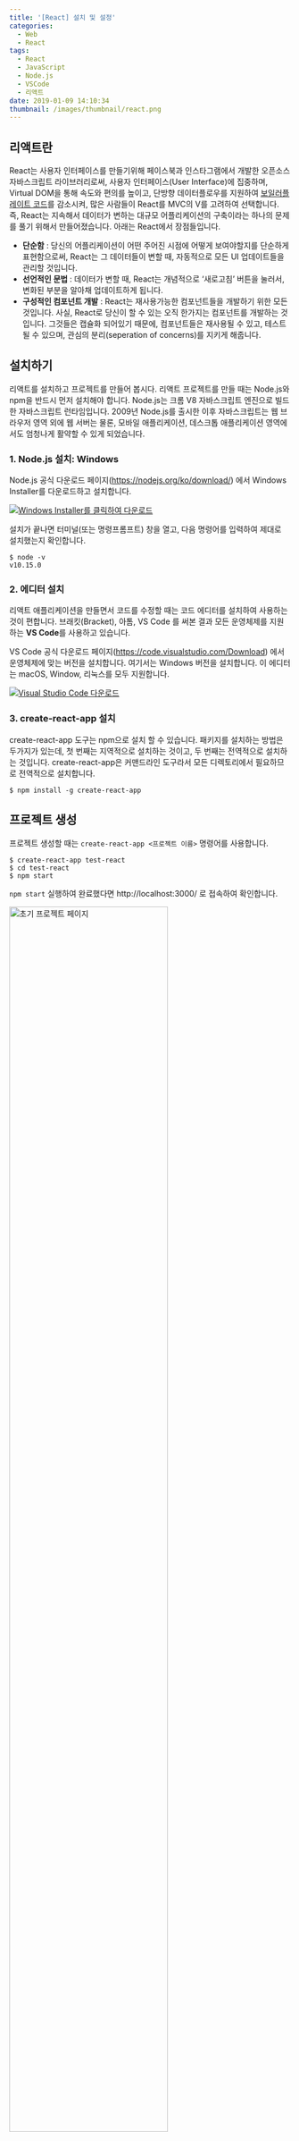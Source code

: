 ```yaml
---
title: '[React] 설치 및 설정'
categories:
  - Web
  - React
tags:
  - React
  - JavaScript
  - Node.js
  - VSCode
  - 리액트
date: 2019-01-09 14:10:34
thumbnail: /images/thumbnail/react.png
---
```


## 리액트란

React는 사용자 인터페이스를 만들기위해 페이스북과 인스타그램에서 개발한 오픈소스 자바스크립트 라이브러리로써, 사용자 인터페이스(User Interface)에 집중하며, Virtual DOM을 통해 속도와 편의를 높이고, 단방향 데이터플로우를 지원하여 [보일러플레이트 코드](http://web-front-end.tistory.com/27)를 감소시켜, 많은 사람들이 React를 MVC의 V를 고려하여 선택합니다. 즉, React는 지속해서 데이터가 변하는 대규모 어플리케이션의 구축이라는 하나의 문제를 풀기 위해서 만들어졌습니다. 아래는 React에서 장점들입니다.

- **단순함** : 당신의 어플리케이션이 어떤 주어진 시점에 어떻게 보여야할지를 단순하게 표현함으로써, React는 그 데이터들이 변할 때, 자동적으로 모든 UI 업데이트들을 관리할 것입니다.
- **선언적인 문법** : 데이터가 변할 때, React는 개념적으로 ‘새로고침’ 버튼을 눌러서, 변화된 부분을 알아채 업데이트하게 됩니다.
- **구성적인 컴포넌트 개발** : React는 재사용가능한 컴포넌트들을 개발하기 위한 모든 것입니다. 사실, React로 당신이 할 수 있는 오직 한가지는 컴포넌트를 개발하는 것 입니다. 그것들은 캡슐화 되어있기 때문에, 컴포넌트들은 재사용될 수 있고, 테스트될 수 있으며, 관심의 분리(seperation of concerns)를 지키게 해줍니다.

## 설치하기

리액트를 설치하고 프로젝트를 만들어 봅시다.
리액트 프로젝트를 만들 때는 Node.js와 npm을 반드시 먼저 설치해야 합니다. Node.js는 크롬 V8 자바스크립트 엔진으로 빌드한 자바스크립트 런타임입니다. 2009년 Node.js를 출시한 이후 자바스크립트는 웹 브라우저 영역 외에 웹 서버는 물론, 모바일 애플리케이션, 데스크톱 애플리케이션 영역에서도 엄청나게 활약할 수 있게 되었습니다.

### 1. Node.js 설치: Windows

Node.js 공식 다운로드 페이지(https://nodejs.org/ko/download/) 에서 Windows Installer를 다운로드하고 설치합니다.

[![Windows Installer를 클릭하여 다운로드](/images/react/nodejs-download.png)](https://nodejs.org/ko/download/)

설치가 끝나면 터미널(또는 명령프롬프트) 창을 열고, 다음 명령어를 입력하여 제대로 설치했는지 확인합니다.

```shell
$ node -v
v10.15.0
```

### 2. 에디터 설치

리액트 애플리케이션을 만들면서 코드를 수정할 때는 코드 에디터를 설치하여 사용하는 것이 편합니다. 브래킷(Bracket), 아톰, VS Code 를 써본 결과 모든 운영체제를 지원하는 **VS Code**를 사용하고 있습니다.

VS Code 공식 다운로드 페이지(https://code.visualstudio.com/Download) 에서 운영체제에 맞는 버전을 설치합니다. 여기서는 Windows 버전을 설치합니다. 이 에디터는 macOS, Window, 리눅스를 모두 지원합니다.

[![Visual Studio Code 다운로드](/images/react/vscode-download.png)](https://code.visualstudio.com/Download)

### 3. create-react-app 설치

create-react-app 도구는 npm으로 설치 할 수 있습니다. 패키지를 설치하는 방법은 두가지가 있는데, 첫 번째는 지역적으로 설치하는 것이고, 두 번째는 전역적으로 설치하는 것입니다. create-react-app은 커맨드라인 도구라서 모든 디렉토리에서 필요하므로 전역적으로 설치합니다.

```shell
$ npm install -g create-react-app
```

## 프로젝트 생성

프로젝트 생성할 때는 `create-react-app <프로젝트 이름>` 명령어를 사용합니다.

```shell
$ create-react-app test-react
$ cd test-react
$ npm start
```

`npm start` 실행하여 완료했다면 http://localhost:3000/ 로 접속하여 확인합니다.

<img width="75%" src="/images/react/react-run.png" alt="초기 프로젝트 페이지" title="" >

## 프로젝트 구조

VS Code를 실행하여 만들어진 test-react 프로젝트를 열면 아래와 같은 구조로 만들어져 있습니다. 이미 modules가 설치되어 있고, 의존성 패키지는 대부분 `node_modules/react-scripts` 모듈내에 선언되어 있습니다. `src` 폴더안 에 있는 파일들을 추가하고 수정하면서 개발을 하면 됩니다.

![프로젝트 구조](/images/react/react-open.png)

## 정리

리액트에 관심이 생겨 책을 읽고 검색한 내용들을 모아서 리액트에 대한 설명부터 설치, 프로젝트 실행까지 간략하게 설명하였습니다. 현재는 리액트를 공부하면서 정리하는 단계라서 현업에서 리액트 라이브러리를 사용하면서 겪는 이슈사항이나 팁은 추후에 정리 할 예정입니다.

## 참고

- [React 시작하기](http://webframeworks.kr/getstarted/reactjs/)
- [[ReactJs] create-react-app으로 react 시작하기](https://blueshw.github.io/2017/06/20/create-react-app/)
- [[React] 1. 리액트 시작하기](https://blog.sonim1.com/174)
- [개발 관련 강좌 사이트](https://www.inflearn.com/)
- [리액트를 다루는 기술 출간 / 집필후기](https://velopert.com/3697)
